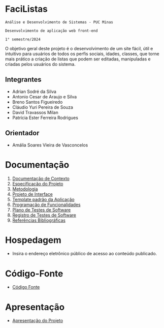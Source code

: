 # FaciListas

`Análise e Desenvolvimento de Sistemas - PUC Minas`

`Desenvolvimento de aplicação web front-end`

`1° semestre/2024`

O objetivo geral deste projeto é o desenvolvimento de um site fácil, útil e intuitivo para usuários de todos os perfis sociais, idades, classes, que torne mais prático a criação de listas que podem ser editadas, manipuladas e criadas pelos usuários do sistema.

## Integrantes

* Adrian Sodré da Silva
* Antonio Cesar de Araujo e Silva
* Breno Santos Figueiredo
* Cláudio Yuri Pereira de Souza
* David Travassos Milan
* Patrícia Ester Ferreira Rodrigues

## Orientador

* Amália Soares Vieira de Vasconcelos

# Documentação

<ol>
<li><a href="documentos/01-Documentação de Contexto.md"> Documentação de Contexto</a></li>
<li><a href="documentos/02-Especificação do Projeto.md"> Especificação do Projeto</a></li>
<li><a href="documentos/03-Metodologia.md"> Metodologia</a></li>
<li><a href="documentos/04-Projeto de Interface.md"> Projeto de Interface</a></li>
<li><a href="documentos/05-Template padrão da Aplicação.md"> Template padrão da Aplicação</a></li>
<li><a href="documentos/06-Programação de Funcionalidades.md"> Programação de Funcionalidades</a></li>
<li><a href="documentos/07-Plano de Testes de Software.md"> Plano de Testes de Software</a></li>
<li><a href="documentos/08-Registro de Testes de Software.md"> Registro de Testes de Software</a></li>
<li><a href="documentos/09-Referências Bibliográficas.md"> Referências Bibliográficas</a></li>
</ol>

# Hospedagem

* Insira o endereço eletrônico público de acesso ao conteúdo publicado. 

# Código-Fonte

* <a href="codigo-fonte/README.md">Código Fonte</a>

# Apresentação

* <a href="apresentacao/README.md">Apresentação do Projeto</a>
